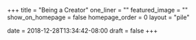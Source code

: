 +++
title = "Being a Creator"
one_liner = ""
featured_image = ""
show_on_homepage = false
homepage_order = 0
layout = "pile"

date = 2018-12-28T13:34:42-08:00
draft = false
+++
